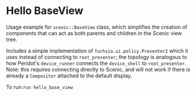 # Hello BaseView

Usage example for ``scenic::BaseView`` class, which simplifies the creation of
components that can act as both parents and children in the Scenic view tree.

Includes a simple implementation of ``fuchsia.ui.policy.Presenter2`` which it
uses instead of connecting to ``root_presenter``; the topology is analogous to
how Peridot's ``device_runner`` connects the ``device_shell`` to
``root_presenter``.  Note: this requires connecting directly to Scenic, and
will not work if there is already a ``Compositor`` attached to the default
display.

To run:``run hello_base_view``
